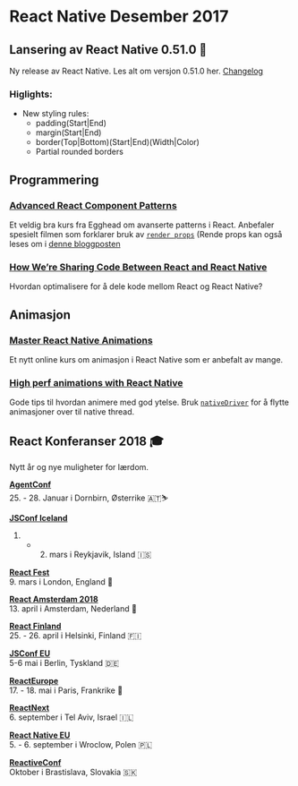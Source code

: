 # React Native Desember 2017


## Lansering av React Native 0.51.0 🎉
Ny release av React Native. Les alt om versjon 0.51.0 her. [Changelog](https://github.com/facebook/react-native/releases/tag/v0.51.0)

### Higlights:
- New styling rules:
  - padding(Start|End)
  - margin(Start|End)
  - border(Top|Bottom)(Start|End)(Width|Color)
  - Partial rounded borders


## Programmering

### [Advanced React Component Patterns](https://egghead.io/courses/advanced-react-component-patterns)
Et veldig bra kurs fra Egghead om avanserte patterns i React. Anbefaler spesielt filmen som forklarer bruk av [`render props`](https://egghead.io/lessons/react-use-render-props-with-react) (Rende props kan også leses om i [denne bloggposten](https://cdb.reacttraining.com/use-a-render-prop-50de598f11ce)

### [How We’re Sharing Code Between React and React Native](https://blog.smartive.ch/how-were-sharing-code-between-react-and-react-native-607cdd1f5247)
Hvordan optimalisere for å dele kode mellom React og React Native?

## Animasjon 
### [Master React Native Animations](https://reactnativeanimations.com/)
Et nytt online kurs om animasjon i React Native som er anbefalt av mange. 

### [High perf animations with React Native](https://medium.com/@antoinehanriat/tips-for-high-perf-animations-with-react-native-scroll-based-animations-d0c895d1835b)
Gode tips til hvordan animere med god ytelse. Bruk [`nativeDriver`](https://facebook.github.io/react-native/blog/2017/02/14/using-native-driver-for-animated.html) for å flytte animasjoner over til native thread.

## React Konferanser 2018 🎓
Nytt år og nye muligheter for lærdom.

**[AgentConf](https://2018.jsconf.is/)**  
25. - 28. Januar i Dornbirn, Østerrike 🇦🇹⛷

**[JSConf Iceland](https://reactfest.com/)**  
1. - 2. mars i Reykjavik, Island 🇮🇸

**[React Fest](https://reactfest.com/)**  
9. mars i London, England 💂

**[React Amsterdam 2018](https://react.amsterdam/)**  
13. april i Amsterdam, Nederland 🌹

**[React Finland](https://react-finland.fi/)**  
25. - 26. april i Helsinki, Finland 🇫🇮

**[JSConf EU](https://2017.jsconf.eu/)**  
5-6 mai i Berlin, Tyskland 🇩🇪

**[ReactEurope](https://www.react-europe.org/)**  
17. - 18. mai i Paris, Frankrike 🥖

**[ReactNext](https://react-next.com/)**  
6. september i Tel Aviv, Israel 🇮🇱

**[React Native EU](https://react-native.eu/)**  
5. - 6. september i Wroclow, Polen 🇵🇱

**[ReactiveConf](https://reactiveconf.com/)**  
Oktober i Brastislava, Slovakia 🇸🇰








